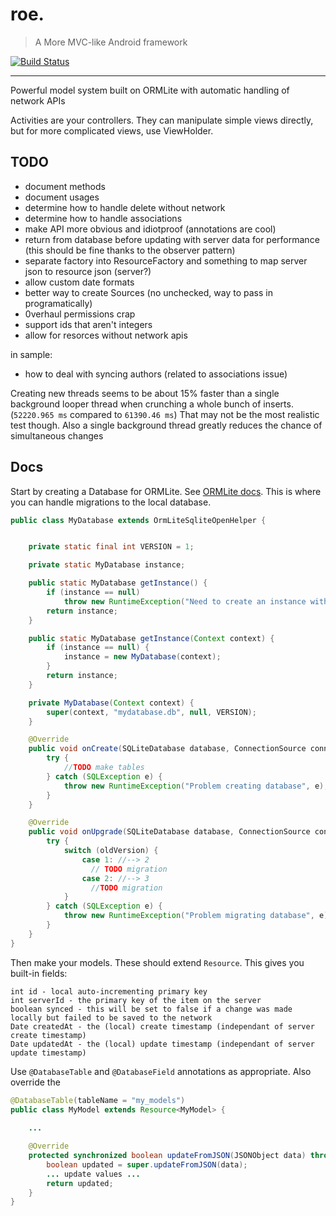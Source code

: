
# roe.

> A More MVC-like Android framework

[![Build Status](https://travis-ci.org/rabidaudio/roe.svg?branch=master)](https://travis-ci.org/rabidaudio/roe)

----

Powerful model system built on ORMLite with automatic handling of network APIs

Activities are your controllers. They can manipulate simple views directly, but for more complicated views,
use ViewHolder. 


## TODO

- document methods
- document usages
- determine how to handle delete without network
- determine how to handle associations
- make API more obvious and idiotproof (annotations are cool)
- return from database before updating with server data for performance (this should be fine thanks to the observer pattern)
- separate factory into ResourceFactory and something to map server json to resource json (server?)
- allow custom date formats
- better way to create Sources (no unchecked, way to pass in programatically)
- 0verhaul permissions crap
- support ids that aren't integers
- allow for resorces without network apis

in sample:
- how to deal with syncing authors (related to associations issue)

Creating new threads seems to be about 15% faster than a single background looper thread when crunching a whole bunch of inserts. (`52220.965 ms` compared to `61390.46 ms`)
That may not be the most realistic test though. Also a single background thread greatly reduces the chance of simultaneous changes 


## Docs

Start by creating a Database for ORMLite. See [ORMLite docs](). This is where you can handle migrations to the local database.

```java
public class MyDatabase extends OrmLiteSqliteOpenHelper {


    private static final int VERSION = 1;

    private static MyDatabase instance;

    public static MyDatabase getInstance() {
        if (instance == null)
            throw new RuntimeException("Need to create an instance with context first");
        return instance;
    }

    public static MyDatabase getInstance(Context context) {
        if (instance == null) {
            instance = new MyDatabase(context);
        }
        return instance;
    }

    private MyDatabase(Context context) {
        super(context, "mydatabase.db", null, VERSION);
    }

    @Override
    public void onCreate(SQLiteDatabase database, ConnectionSource connectionSource) {
        try {
            //TODO make tables
        } catch (SQLException e) {
            throw new RuntimeException("Problem creating database", e);
        }
    }

    @Override
    public void onUpgrade(SQLiteDatabase database, ConnectionSource connectionSource, int oldVersion, int newVersion) {
        try {
            switch (oldVersion) {
                case 1: //--> 2
                  // TODO migration
                case 2: //--> 3
                  //TODO migration
            }
        } catch (SQLException e) {
            throw new RuntimeException("Problem migrating database", e);
        }
    }
}
```

Then make your models. These should extend `Resource`. This gives you built-in fields:

    int id - local auto-incrementing primary key
    int serverId - the primary key of the item on the server
    boolean synced - this will be set to false if a change was made locally but failed to be saved to the network
    Date createdAt - the (local) create timestamp (independant of server create timestamp)
    Date updatedAt - the (local) update timestamp (independant of server update timestamp)

Use `@DatabaseTable` and `@DatabaseField` annotations as appropriate. Also override the 

```java
@DatabaseTable(tableName = "my_models")
public class MyModel extends Resource<MyModel> {
    
    ...

    @Override
    protected synchronized boolean updateFromJSON(JSONObject data) throws JSONException {
        boolean updated = super.updateFromJSON(data);
        ... update values ...
        return updated;
    }
}
```